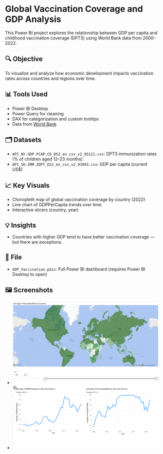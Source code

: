 # Global Vaccination Coverage and GDP Analysis

This Power BI project explores the relationship between GDP per capita and childhood vaccination coverage (DPT3) using World Bank data from 2000–2022.

## 🔍 Objective
To visualize and analyze how economic development impacts vaccination rates across countries and regions over time.

## 📊 Tools Used
- Power BI Desktop
- Power Query for cleaning
- DAX for categorization and custom tooltips
- Data from [World Bank](https://data.worldbank.org)

## 🗂️ Datasets
- `API_NY.GDP.PCAP.CD_DS2_en_csv_v2_85121.csv`: DPT3 immunization rates (% of children aged 12–23 months)
- `API_SH.IMM.IDPT_DS2_en_csv_v2_93993.csv`: GDP per capita (current US$)

## 📈 Key Visuals
- Choropleth map of global vaccination coverage by country (2022)
- Line chart of GDPPerCapita trends over time
- Interactive slicers (country, year)

## 💡 Insights
- Countries with higher GDP tend to have better vaccination coverage — but there are exceptions.

## 🧪 File
- `GDP_Vaccination.pbix`: Full Power BI dashboard (requires Power BI Desktop to open)

## 🖼️ Screenshots
- ![alt text](https://github.com/shahlashaan/powerbi-vaccination-gdp/blob/main/Screenshots/version_2/worldview.png)
- ![alt text](https://github.com/shahlashaan/powerbi-vaccination-gdp/blob/main/Screenshots/version_2/GDP_VAC_comparison.png)

